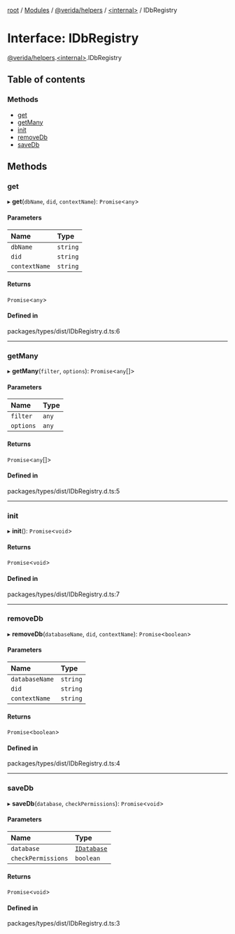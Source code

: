 [root](../README.md) / [Modules](../modules.md) / [@verida/helpers](../modules/verida_helpers.md) / [<internal\>](../modules/verida_helpers._internal_.md) / IDbRegistry

# Interface: IDbRegistry

[@verida/helpers](../modules/verida_helpers.md).[<internal\>](../modules/verida_helpers._internal_.md).IDbRegistry

## Table of contents

### Methods

- [get](verida_helpers._internal_.IDbRegistry.md#get)
- [getMany](verida_helpers._internal_.IDbRegistry.md#getmany)
- [init](verida_helpers._internal_.IDbRegistry.md#init)
- [removeDb](verida_helpers._internal_.IDbRegistry.md#removedb)
- [saveDb](verida_helpers._internal_.IDbRegistry.md#savedb)

## Methods

### get

▸ **get**(`dbName`, `did`, `contextName`): `Promise`<`any`\>

#### Parameters

| Name | Type |
| :------ | :------ |
| `dbName` | `string` |
| `did` | `string` |
| `contextName` | `string` |

#### Returns

`Promise`<`any`\>

#### Defined in

packages/types/dist/IDbRegistry.d.ts:6

___

### getMany

▸ **getMany**(`filter`, `options`): `Promise`<`any`[]\>

#### Parameters

| Name | Type |
| :------ | :------ |
| `filter` | `any` |
| `options` | `any` |

#### Returns

`Promise`<`any`[]\>

#### Defined in

packages/types/dist/IDbRegistry.d.ts:5

___

### init

▸ **init**(): `Promise`<`void`\>

#### Returns

`Promise`<`void`\>

#### Defined in

packages/types/dist/IDbRegistry.d.ts:7

___

### removeDb

▸ **removeDb**(`databaseName`, `did`, `contextName`): `Promise`<`boolean`\>

#### Parameters

| Name | Type |
| :------ | :------ |
| `databaseName` | `string` |
| `did` | `string` |
| `contextName` | `string` |

#### Returns

`Promise`<`boolean`\>

#### Defined in

packages/types/dist/IDbRegistry.d.ts:4

___

### saveDb

▸ **saveDb**(`database`, `checkPermissions`): `Promise`<`void`\>

#### Parameters

| Name | Type |
| :------ | :------ |
| `database` | [`IDatabase`](verida_helpers._internal_.IDatabase.md) |
| `checkPermissions` | `boolean` |

#### Returns

`Promise`<`void`\>

#### Defined in

packages/types/dist/IDbRegistry.d.ts:3
